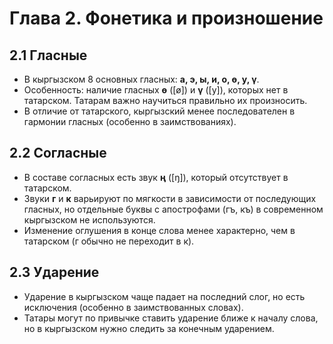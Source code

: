 # Глава 2. Фонетика и произношение

## 2.1 Гласные
- В кыргызском 8 основных гласных: **а, э, ы, и, о, ө, у, ү**.
- Особенность: наличие гласных **ө** ([ø]) и **ү** ([y]), которых нет в татарском. Татарам важно научиться правильно их произносить.
- В отличие от татарского, кыргызский менее последователен в гармонии гласных (особенно в заимствованиях).

## 2.2 Согласные
- В составе согласных есть звук **ң** ([ŋ]), который отсутствует в татарском.
- Звуки **г** и **к** варьируют по мягкости в зависимости от последующих гласных, но отдельные буквы с апострофами (гъ, къ) в современном кыргызском не используются.
- Изменение оглушения в конце слова менее характерно, чем в татарском (г обычно не переходит в к).

## 2.3 Ударение
- Ударение в кыргызском чаще падает на последний слог, но есть исключения (особенно в заимствованных словах).
- Татары могут по привычке ставить ударение ближе к началу слова, но в кыргызском нужно следить за конечным ударением.
